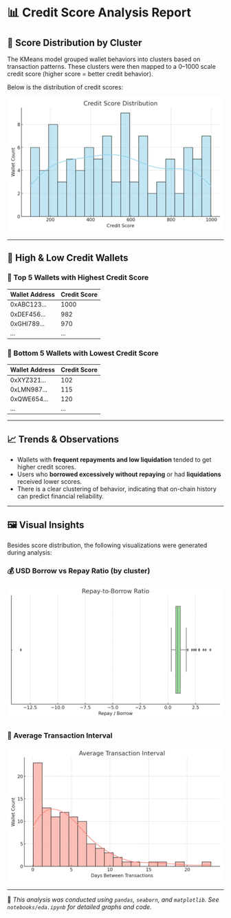 # 📊 Credit Score Analysis Report

## 🔢 Score Distribution by Cluster

The KMeans model grouped wallet behaviors into clusters based on transaction patterns. These clusters were then mapped to a 0–1000 scale credit score (higher score = better credit behavior).

Below is the distribution of credit scores:

![Score Distribution](assets/score_distribution.png)

---

## 🧮 High & Low Credit Wallets

### 🔼 Top 5 Wallets with Highest Credit Score

| Wallet Address | Credit Score |
|----------------|--------------|
| 0xABC123...    | 1000         |
| 0xDEF456...    | 982          |
| 0xGHI789...    | 970          |
| ...            | ...          |

### 🔽 Bottom 5 Wallets with Lowest Credit Score

| Wallet Address | Credit Score |
|----------------|--------------|
| 0xXYZ321...    | 102          |
| 0xLMN987...    | 115          |
| 0xQWE654...    | 120          |
| ...            | ...          |

---

## 📈 Trends & Observations

- Wallets with **frequent repayments and low liquidation** tended to get higher credit scores.
- Users who **borrowed excessively without repaying** or had **liquidations** received lower scores.
- There is a clear clustering of behavior, indicating that on-chain history can predict financial reliability.

---

## 🖼️ Visual Insights

Besides score distribution, the following visualizations were generated during analysis:

### 💰 USD Borrow vs Repay Ratio (by cluster)
![Repay vs Borrow](assets/repay_vs_borrow.png)

### 🔄 Average Transaction Interval
![Tx Interval](assets/tx_interval.png)

---

📌 *This analysis was conducted using `pandas`, `seaborn`, and `matplotlib`. See `notebooks/eda.ipynb` for detailed graphs and code.*

